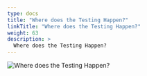 ```yaml
---
type: docs
title: "Where does the Testing Happen?"
linkTitle: "Where does the Testing Happen?"
weight: 63
description: >
  Where does the Testing Happen?
---
```


![Where does the Testing Happen?](/images/bootcamp-slides/microservices-bootcamp/Slide63.PNG)
